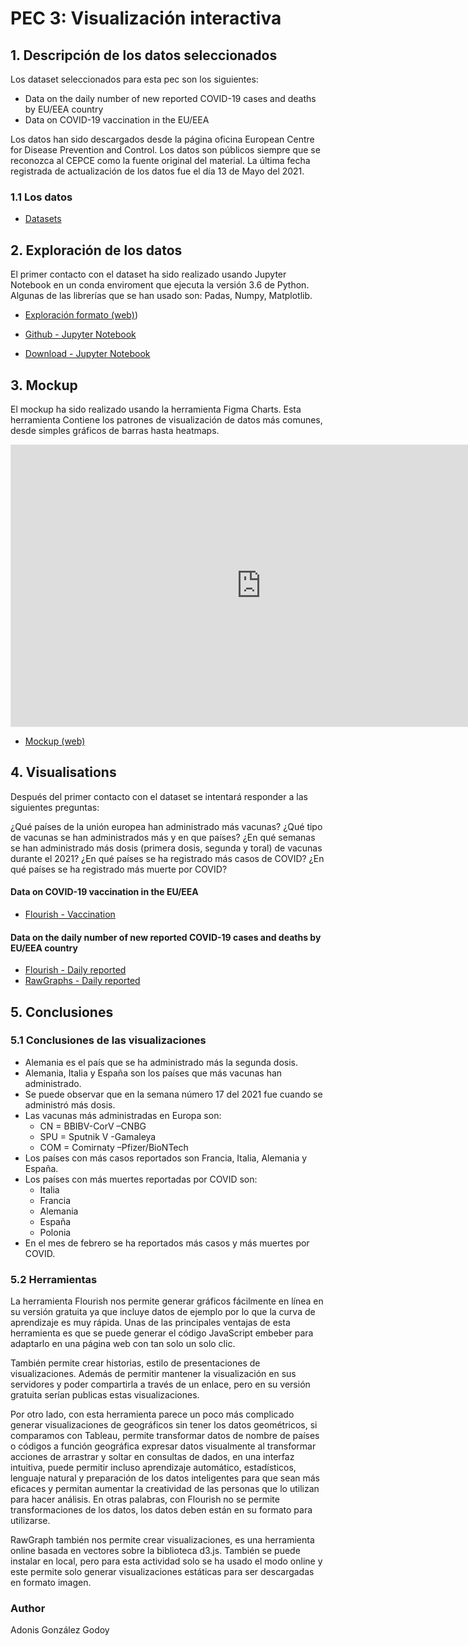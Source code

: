 # PEC 3: Visualización interactiva

## 1. Descripción de los datos seleccionados

Los dataset seleccionados para esta pec son los siguientes:

 - Data on the daily number of new reported COVID-19 cases and deaths by EU/EEA country
 - Data on COVID-19 vaccination in the EU/EEA

Los datos han sido descargados desde la página oficina European Centre for Disease Prevention and Control. Los datos son públicos siempre que se reconozca al CEPCE como la fuente original del material. La última fecha registrada de actualización de los datos fue el día 13 de Mayo del 2021.

### 1.1 Los datos

- [Datasets](https://github.com/adions025/visualizacion_interactiva/blob/gh-pages/data)

## 2. Exploración de los datos 

El primer contacto con el dataset ha sido realizado usando Jupyter Notebook en un conda enviroment que ejecuta la versión 3.6 de Python. 
Algunas de las librerías que se han usado son: Padas, Numpy, Matplotlib.

- [Exploración formato (web)](https://adions025.github.io/visualizacion_interactiva/PEC3_adonis_gonzalez.html/?target=_blank))

- [Github - Jupyter Notebook](https://github.com/adions025/visualizacion_interactiva/blob/gh-pages/src/PEC3_adonis_gonzalez.ipynb)

- [Download - Jupyter Notebook](src/PEC3_adonis_gonzalez.ipynb)

## 3. Mockup

El mockup ha sido realizado usando la herramienta Figma Charts. Esta herramienta Contiene los patrones de visualización de 
datos más comunes, desde simples gráficos de barras hasta heatmaps.

<iframe style="border: 1px solid rgba(0, 0, 0, 0.1);" width="800" height="450" src="https://www.figma.com/embed?embed_host=share&url=https%3A%2F%2Fwww.figma.com%2Ffile%2FNuArSJOAu8aoMDVxHIGkx5%2FFigma-Charts-Infographics-UI-kit-Community%3Fnode-id%3D1253%253A275193" allowfullscreen></iframe>

- [Mockup (web)](https://adions025.github.io/visualizacion_interactiva/mockup_vaccination.html)

## 4. Visualisations

Después del primer contacto con el dataset se intentará responder a las siguientes preguntas:

¿Qué países de la unión europea han administrado más vacunas? 
¿Qué tipo de vacunas se han administrados más y en que países? 
¿En qué semanas se han administrado más dosis (primera dosis, segunda y toral) de vacunas durante el 2021?
¿En qué países se ha registrado más casos de COVID?
¿En qué países se ha registrado más muerte por COVID?

#### Data on COVID-19 vaccination in the EU/EEA

- [Flourish - Vaccination](https://adions025.github.io/visualizacion_interactiva/flourish_vaccination.html)

#### Data on the daily number of new reported COVID-19 cases and deaths by EU/EEA country

- [Flourish - Daily reported](https://adions025.github.io/visualizacion_interactiva/flourish_daily_reported.html)
- [RawGraphs - Daily reported](https://adions025.github.io/visualizacion_interactiva/rawgraphs_reported.html)

## 5. Conclusiones

### 5.1 Conclusiones de las visualizaciones

- Alemania es el país que se ha administrado más la segunda dosis.
- Alemania, Italia y España son los países que más vacunas han administrado.
- Se puede observar que en la semana número 17 del 2021 fue cuando se administró más dosis.
- Las vacunas más administradas en Europa son:
    - CN = BBIBV-CorV –CNBG
    - SPU = Sputnik V -Gamaleya 
    - COM = Comirnaty –Pfizer/BioNTech
- Los países con más casos reportados son Francia, Italia, Alemania y España.
- Los países con más muertes reportadas por COVID son:
    - Italia
    - Francia
    - Alemania
    - España
    - Polonia
- En el mes de febrero se ha reportados más casos y más muertes por COVID.

### 5.2 Herramientas

La herramienta Flourish nos permite generar gráficos fácilmente en línea en su versión gratuita ya que incluye datos de
ejemplo por lo que la curva de aprendizaje es muy rápida. Unas de las principales ventajas de esta herramienta es que se 
puede generar el código JavaScript embeber para adaptarlo en una página web con tan solo un solo clic.

También permite crear historias, estilo de presentaciones de visualizaciones. Además de permitir mantener la 
visualización en sus servidores y poder compartirla a través de un enlace, pero en su versión gratuita serían publicas 
estas visualizaciones.

Por otro lado, con esta herramienta parece un poco más complicado generar visualizaciones de geográficos sin tener los 
datos geométricos, si comparamos con Tableau, permite transformar datos de nombre de países o códigos a función 
geográfica expresar datos visualmente al transformar acciones de arrastrar y soltar en consultas de dados, en una 
interfaz intuitiva, puede permitir incluso aprendizaje automático, estadísticos, lenguaje natural y preparación de 
los datos inteligentes para que sean más eficaces y permitan aumentar la creatividad de las personas que lo utilizan 
para hacer análisis. En otras palabras, con Flourish no se permite transformaciones de los datos, los datos deben están 
en su formato para utilizarse.

RawGraph también nos permite crear visualizaciones, es una herramienta online basada en vectores sobre la biblioteca 
d3.js. También se puede instalar en local, pero para esta actividad solo se ha usado el modo online y este permite 
solo generar visualizaciones estáticas para ser descargadas en formato imagen.



### Author 

Adonis González Godoy
